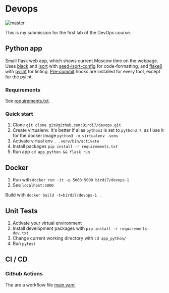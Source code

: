 # Devops

![master](https://github.com/birdi7/devops/actions/workflows/main.yml/badge.svg?branch=master)


This is my submission for the first lab of the DevOps course.

## Python app

Small flask web app, which shows current Moscow time on the webpage.
Uses [black](https://github.com/psf/black) and [isort](https://github.com/timothycrosley/isort) with [seed-isort-config](https://github.com/asottile/seed-isort-config) for code-formatting, and [flake8](http://flake8.pycqa.org/en/latest/) with [pylint](https://www.pylint.org) for linting. [Pre-commit](https://pre-commit.com) hooks are installed for every tool, except for the pylint.

### Requirements

See [requirements.txt](requirements.txt).

### Quick start

1. Clone
  `git clone git@github.com:Birdi7/devops.git`
2. Create virtualenv.
    It's better if alias `python3` is set to `python3.7`,
    as I use it for the docker image
    `python3 -m virtualenv .venv`
3. Activate virtual env
    `. .venv/bin/activate`
4. Install packages
   `pip install -r requirements.txt`
5. Run app
    `cd app_python && flask run`

## Docker

1. Run with `docker run -it -p 5000:5000 birdi7/devops-1`
2. See `localhost:5000`

Build with `docker build -t=birdi7/devops-1 .`


## Unit Tests

1. Activate your virtual environment
2. Install development packages with
`pip install -r requirements-dev.txt`
3. Change current working directory with `cd app_python/`
4. Run `pytest`

## CI / CD

### Github Actions

The are a workflow file [main.yaml](.github/workflows/main.yml)
